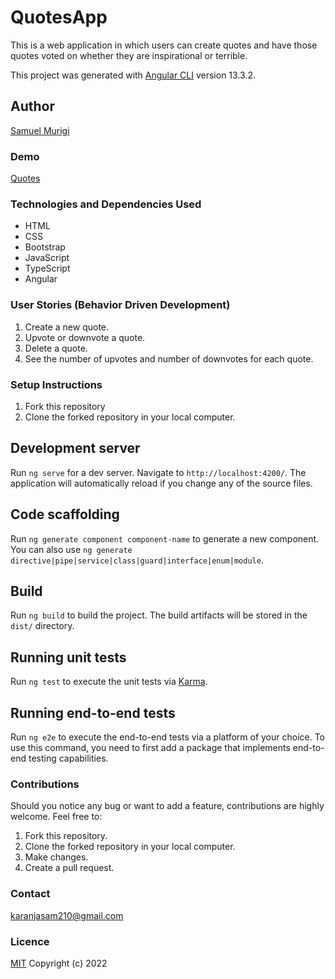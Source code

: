 # QuotesApp
This is a web application in which users can create quotes and have those quotes voted on whether they are inspirational or terrible.

This project was generated with [Angular CLI](https://github.com/angular/angular-cli) version 13.3.2.

## Author
[Samuel Murigi](https://github.com/Sam-Karanja)

### Demo
[Quotes]()
### Technologies and Dependencies Used
* HTML
* CSS
* Bootstrap
* JavaScript
* TypeScript
* Angular

### User Stories (Behavior Driven Development)
1. Create a new quote.
2. Upvote or downvote a quote.
3. Delete a quote.
4. See the number of upvotes and number of downvotes for each quote.
### Setup Instructions
1. Fork this repository
2. Clone the forked repository in your local computer.
## Development server

Run `ng serve` for a dev server. Navigate to `http://localhost:4200/`. The application will automatically reload if you change any of the source files.

## Code scaffolding

Run `ng generate component component-name` to generate a new component. You can also use `ng generate directive|pipe|service|class|guard|interface|enum|module`.

## Build

Run `ng build` to build the project. The build artifacts will be stored in the `dist/` directory.

## Running unit tests

Run `ng test` to execute the unit tests via [Karma](https://karma-runner.github.io).

## Running end-to-end tests

Run `ng e2e` to execute the end-to-end tests via a platform of your choice. To use this command, you need to first add a package that implements end-to-end testing capabilities.

### Contributions
Should you notice any bug or want to add a feature, contributions are highly welcome. Feel free to: 
1. Fork this repository.
2. Clone the forked repository in your local computer. 
3. Make changes.
4. Create a pull request.
### Contact
karanjasam210@gmail.com
### Licence
[MIT](https://choosealicence/licences/mit/)
Copyright (c) 2022
